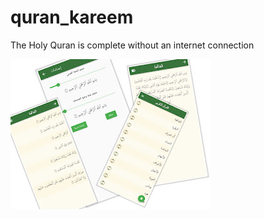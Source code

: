 # quran_kareem

The Holy Quran is complete without an internet connection

![This is an image](https://github.com/Mahmoud7Hany/Holy-Quran/blob/main/Image%20app/1.jpg)

